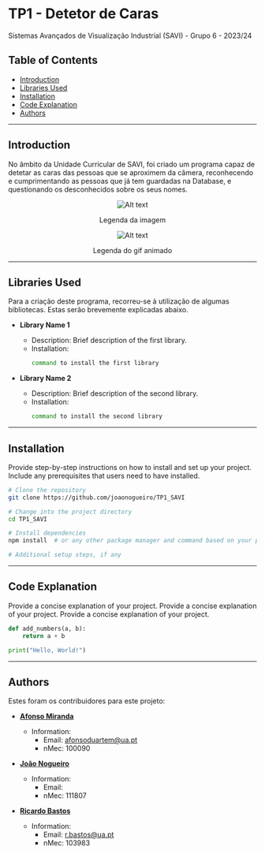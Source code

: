 # TP1 - Detetor de Caras
Sistemas Avançados de Visualização Industrial (SAVI) - Grupo 6 - 2023/24

## Table of Contents

- [Introduction](#introduction)
- [Libraries Used](#libraries-used)
- [Installation](#installation)
- [Code Explanation](#code-explanation)
- [Authors](#authors)

---
## Introduction

No âmbito da Unidade Curricular de SAVI, foi criado um programa capaz de detetar as caras das pessoas que se aproximem da câmera, reconhecendo e cumprimentando as pessoas que já tem guardadas na Database, e questionando os desconhecidos sobre os seus nomes.

<p align="center">
  <img src="F3ubnBmXkAA2MAe.png" alt="Alt text">
</p>

<p align="center">
Legenda da imagem 
</p>


<p align="center">
  <img src="89ba9f42123571.5947aba8033ef.gif" alt="Alt text">
</p>

<p align="center">
Legenda do gif animado 
</p>


---
## Libraries Used

Para a criação deste programa, recorreu-se à utilização de algumas bibliotecas. Estas serão brevemente explicadas abaixo.

- **Library Name 1**
  - Description: Brief description of the first library.
  - Installation:
    ```bash
    command to install the first library
    ```

- **Library Name 2**
  - Description: Brief description of the second library.
  - Installation:
    ```bash
    command to install the second library
    ```


---
## Installation

Provide step-by-step instructions on how to install and set up your project. Include any prerequisites that users need to have installed.

```bash
# Clone the repository
git clone https://github.com/joaonogueiro/TP1_SAVI

# Change into the project directory
cd TP1_SAVI

# Install dependencies
npm install  # or any other package manager and command based on your project

# Additional setup steps, if any
```

---
## Code Explanation 

Provide a concise explanation of your project.
Provide a concise explanation of your project.
Provide a concise explanation of your project.

```python
def add_numbers(a, b):
    return a + b

print("Hello, World!")
```


---
## Authors

Estes foram os contribuidores para este projeto:

- **[Afonso Miranda](https://github.com/afonsosmiranda)**
  - Information:
    - Email: afonsoduartem@ua.pt
    - nMec: 100090

- **[João Nogueiro](https://github.com/joaonogueiro)**
  - Information:
    - Email:
    - nMec: 111807

- **[Ricardo Bastos](https://github.com/RBastos36)**
  - Information:
    - Email: r.bastos@ua.pt
    - nMec: 103983

